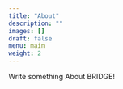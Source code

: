 ```yaml
---
title: "About"
description: ""
images: []
draft: false
menu: main
weight: 2
---
```


Write something About BRIDGE!
